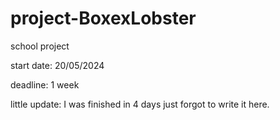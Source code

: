 # project-BoxexLobster
school project

start date: 20/05/2024

deadline: 1 week


little update: I was finished in 4 days just forgot to write it here.